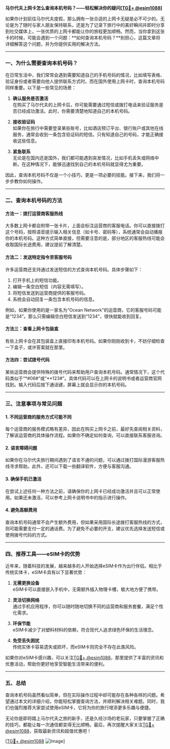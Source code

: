 **马尔代夫上网卡怎么查询本机号码？——轻松解决你的疑问[[TG💪+ @esim1088](https://t.me/s/esim1088)]**

如果你计划前往马尔代夫度假，那么拥有一张合适的上网卡无疑是必不可少的。无论是为了随时与家人朋友保持联系，还是为了记录下旅行中的美好瞬间并即时分享到社交媒体上，一张优质的上网卡都能让你的旅程更加顺畅。然而，当你拿到这张卡的时候，可能会遇到一个问题：**如何查询本机号码？**别担心，这篇文章将详细解答这个问题，并为你提供实用的解决方法。

---

### 一、为什么需要查询本机号码？

在日常生活中，我们常常会遇到需要知道自己的手机号码的情况，比如填写表格、验证身份或者需要向他人提供联系方式时。而在国外使用上网卡时，查询本机号码同样重要。以下是一些常见的场景：

1. **确认服务是否激活**  
   在购买了马尔代夫的上网卡后，你可能需要通过短信或拨打电话来验证服务是否已经成功激活。此时，你需要清楚地知道自己的本机号码。
   
2. **接收验证码**  
   如果你在旅行中需要登录某些账号，比如酒店预订平台、银行账户或其他在线服务，通常会收到一条包含验证码的短信。只有知道自己的号码，才能正确接收这些信息。

3. **紧急联系**  
   无论是在国内还是国外，我们都可能遇到突发情况，比如手机丢失或网络中断。在这种情况下，能够迅速找到自己的本机号码就显得尤为重要。

因此，查询本机号码不仅是一个小技巧，更是一项必要的技能。接下来，我们将一步步教你如何操作。

---

### 二、查询本机号码的方法

#### 方法一：拨打运营商客服热线
大多数上网卡都会附带一张卡片，上面会标注运营商的客服电话。你可以直接拨打这个号码，按照语音提示输入相关信息（如卡号、密码等），系统通常会自动播报你的本机号码。这种方式简单直接，但需要注意的是，部分地区的客服热线可能会收取国际长途费用，建议提前了解清楚。

#### 方法二：发送特定指令至客服号码
许多运营商还支持通过发送短信的方式查询本机号码。具体步骤如下：
1. 打开手机上的短信功能。
2. 编辑一条空白短信（内容无需填写）。
3. 将短信发送到运营商提供的客服号码。
4. 系统会自动回复一条包含本机号码的信息。

例如，如果你使用的是一家名为“Ocean Network”的运营商，它的客服号码可能是“1234”。那么只需编辑空白短信发送到“1234”，很快就能收到回复。

#### 方法三：查看上网卡包装盒
有些上网卡会在其包装盒上直接印有本机号码。如果你刚刚收到卡，不妨仔细检查一下盒子，或许答案就在那里。

#### 方法四：尝试拨号代码
某些运营商会提供特殊的拨号代码来帮助用户查询本机号码。通常情况下，这个代码类似于“*#06#”或“**123#”。具体代码可以在上网卡的说明书或者运营商官网找到。输入代码后按下通话键，屏幕上就会显示你的本机号码。

---

### 三、注意事项与常见问题

#### 1. **不同运营商的服务方式可能不同**
   每个运营商的服务模式略有差异，因此在购买上网卡之前，最好先查阅相关资料，了解该运营商的具体操作流程。如果你不确定如何查询，可以直接联系客服咨询。

#### 2. **语言障碍问题**
   如果你在马尔代夫旅行期间遇到了语言不通的问题，可以通过拨打国际漫游客服热线寻求帮助。此外，还可以下载一些翻译软件，方便与客服沟通。

#### 3. **确保手机已激活**
   在尝试上述任何一种方法之前，请确保你的上网卡已经成功激活并且可以正常使用。如果还未激活，可以参考上网卡说明书中的指示进行操作。

#### 4. **避免高额费用**
   查询本机号码通常不会产生额外费用，但如果采用国际长途拨打客服热线的方式，则可能需要支付一定的通话费。为了避免不必要的开支，建议优先选择发送短信或使用拨号代码的方式。

---

### 四、推荐工具——eSIM卡的优势

近年来，随着科技的发展，越来越多的人开始选择eSIM卡作为出行伴侣。相比于传统实体卡，eSIM卡具有以下显著优势：

1. **无需更换设备**  
   eSIM卡可以直接嵌入手机中，无需额外插入物理卡槽，极大地方便了携带。

2. **灵活切换网络**  
   通过手机应用程序，你可以随时随地切换不同的运营商和服务套餐，满足个性化需求。

3. **环保节能**  
   eSIM卡减少了对塑料材料的依赖，符合现代人追求绿色环保的生活理念。

4. **免受丢失困扰**  
   传统实体卡容易遗失或损坏，而eSIM卡则完全不存在此类风险。

如果你对eSIM卡感兴趣，可以关注[TG💪+ @esim1088](https://t.me/s/esim1088)，那里提供了丰富的资讯和优惠活动，帮助你更好地享受智能生活带来的便利。

---

### 五、总结

查询本机号码虽然看似简单，但在实际操作过程中却可能存在各种各样的问题。希望通过本文的详细介绍，你能轻松掌握查询方法，并顺利解决相关难题。同时，我们也强烈推荐大家尝试使用eSIM卡，它将为你的旅行增添更多乐趣与便捷。

无论你是即将踏上马尔代夫之旅的新手，还是久经沙场的老玩家，只要掌握了正确的技巧，都能让每一次通信都变得无比顺畅。最后，再次提醒大家关注[TG💪+ @esim1088](https://t.me/s/esim1088)，获取最新资讯和超值优惠吧！

[[TG💪+ @esim1088](https://t.me/s/esim1088) ![Image](https://i.postimg.cc/4NQfJmqS/Snipaste-2025-05-13-00-14-12.png)]